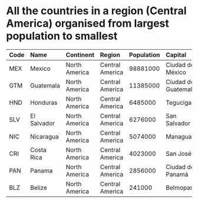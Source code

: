 # All the countries in a region (Central America) organised from largest population to smallest

| Code | Name | Continent | Region | Population | Capital |
| :--- | :--- | :--- | :--- | :--- | :--- |
|MEX|Mexico|North America|Central America|98881000|Ciudad de México|
|GTM|Guatemala|North America|Central America|11385000|Ciudad de Guatemala|
|HND|Honduras|North America|Central America|6485000|Tegucigalpa|
|SLV|El Salvador|North America|Central America|6276000|San Salvador|
|NIC|Nicaragua|North America|Central America|5074000|Managua|
|CRI|Costa Rica|North America|Central America|4023000|San José|
|PAN|Panama|North America|Central America|2856000|Ciudad de Panamá|
|BLZ|Belize|North America|Central America|241000|Belmopan|
